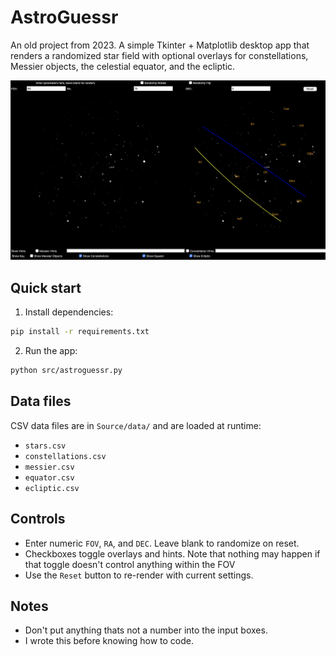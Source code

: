 # AstroGuessr

An old project from 2023. A simple Tkinter + Matplotlib desktop app that renders a randomized star field with optional overlays for constellations, Messier objects, the celestial equator, and the ecliptic. 


![Demo](assets/demo.png)

## Quick start

1. Install dependencies:

```bash
pip install -r requirements.txt
```

2. Run the app:

```bash
python src/astroguessr.py
```

## Data files

CSV data files are in `Source/data/` and are loaded at runtime:

- `stars.csv`
- `constellations.csv`
- `messier.csv`
- `equator.csv`
- `ecliptic.csv`

## Controls

- Enter numeric `FOV`, `RA`, and `DEC`. Leave blank to randomize on reset.
- Checkboxes toggle overlays and hints. Note that nothing may happen if that toggle doesn't control anything within the FOV
- Use the `Reset` button to re-render with current settings.

## Notes

- Don't put anything thats not a number into the input boxes. 
- I wrote this before knowing how to code. 


